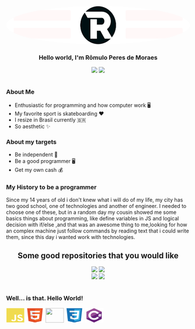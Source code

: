 <div align="center">
   <img style="border-radius:50%;" height="105px" src="./firstImage.png">
   <h3>Hello world, I'm Rômulo Peres de Moraes</h3>
</div>
<div align="center">
  <img height="130px" src="https://github-readme-stats.vercel.app/api?username=Romulo-Moraes&theme=tokyonight&show_icons=true">
  <img height="130px" src="https://github-readme-stats.vercel.app/api/top-langs/?username=Romulo-Moraes&theme=tokyonight&layout=compact">
</div>

#
<div>
      <h3>About Me</h3>
      <ul>
         <li>Enthusiastic for programming and how computer work 🖥️</li>
         <li>My favorite sport is skateboarding ❤️</li>
         <li>I resize in Brasil currently 🇧🇷</li>
         <li>So aesthetic ✨</li>
      </ul>
     <h3>About my targets</h3>
     <ul>
         <li>Be independent 🍃</li>
         <li>Be a good programmer 🖥️</li>
         <li>Get my own cash 💰</li>
      </ul>
</div>

### My History to be a programmer

Since my 14 years of old i don't knew what i will do of my life, my city has two good school, 
one of technologies and another of engineer. I needed to choose one of these, but in a random day my cousin
showed me some basics things about programming, like define variables in JS and logical decision with if/else
,and that was an awesome thing to me,looking for how an complex machine just follow commands by reading text that i could write them, since this day i wanted work with technologies.

<h2 align="center">Some good repositories that you would like</h2>
<div align="center">
   <div align="center">
      <img height="95px" src="https://github-readme-stats.vercel.app/api/pin/?username=Romulo-Moraes&repo=HttpLibrary&theme=tokyonight">
      <img height="95px" src="https://github-readme-stats.vercel.app/api/pin/?username=Romulo-Moraes&repo=colorizedPrint&theme=tokyonight">
   </div>
   <div>
      <img height="95px" src="https://github-readme-stats.vercel.app/api/pin/?username=Romulo-Moraes&repo=binconvert&theme=tokyonight">
      <img height="95px" src="https://github-readme-stats.vercel.app/api/pin/?username=Romulo-Moraes&repo=zipCrafter&theme=tokyonight">
   </div>
</div>

#

### Well... is that. Hello World!

<div>
  <img align="center" height="40" width="50" src="https://raw.githubusercontent.com/devicons/devicon/master/icons/javascript/javascript-plain.svg">
  <img align="center" height="40" width="50" src="https://raw.githubusercontent.com/devicons/devicon/master/icons/html5/html5-original.svg">
  <img align="center" height="40" width="50" src="https://p7.hiclipart.com/preview/889/976/939/the-c-programming-language-computer-programming-programming.jpg"/>
  <img align="center" height="40" width="50" src="https://raw.githubusercontent.com/devicons/devicon/master/icons/css3/css3-original.svg">
  <img align="center" height="40" width="50" src="https://raw.githubusercontent.com/devicons/devicon/master/icons/csharp/csharp-original.svg">
</div>
